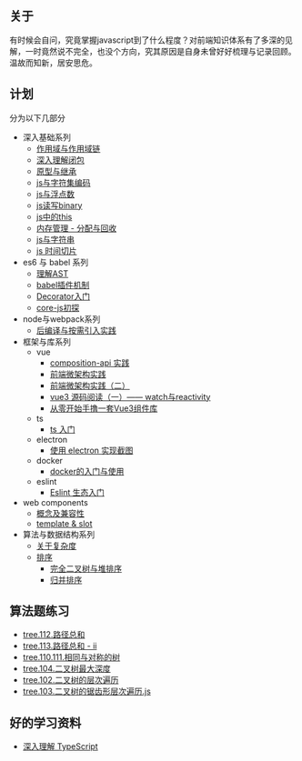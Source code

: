 ## 关于
有时候会自问，究竟掌握javascript到了什么程度？对前端知识体系有了多深的见解，一时竟然说不完全，也没个方向，究其原因是自身未曾好好梳理与记录回顾。温故而知新，居安思危。

## 计划

分为以下几部分

- 深入基础系列
  - [作用域与作用域链](./post/scope-chain.md)
  - [深入理解闭包](./post/closure.md)
  - [原型与继承](./post/prototype.md)
  - [js与字符集编码](./post/unicode.md)
  - [js与浮点数](./post/float-number.md)
  - [js读写binary](./post/binary.md)
  - [js中的this](./post/this.md)
  - [内存管理 - 分配与回收](./post/memory-gc.md)
  - [js与字符串](./post/js-string.md)
  - [js 时间切片](./post/time-slice.md)
- es6 与 babel 系列
  - [理解AST](./post/ast.md)
  - [babel插件机制](./post/babel-traverse.md)
  - [Decorator入门](./post/decorator.md)
  - [core-js初探](./post/core-js.md)
- node与webpack系列
  - [后编译与按需引入实践](./post/post-compiler.md)
- 框架与库系列
  - vue
    - [composition-api 实践](./post/composition-api.md)
    - [前端微架构实践](./post/micro-structure.md)
    - [前端微架构实践（二）](./post/micro-structure-2.md)
    - [vue3 源码阅读（一）—— watch与reactivity](./post/watch-reactivity-1.md)
    - [从零开始手撸一套Vue3组件库](./post/vue3-ui.md)
  - ts
    - [ts 入门](./post/ts.md) 
  - electron
    - [使用 electron 实现截图](./post/electron-crop.md)
  - docker
    - [docker的入门与使用](./post/docker.md)
  - eslint
    - [Eslint 生态入门](./post/eslint.md)
- web components
  - [概念及兼容性](./post/web_components_basic.md)
  - [template & slot](./post/template_slot.md)
- 算法与数据结构系列
  - [关于复杂度](./post/complexity.md)
  - [排序](./post/sort.md)
    - [完全二叉树与堆排序](./post/tree-heap-sort.md)
    - [归并排序](./post/merge-sort.md)  

## 算法题练习
  - [tree.112.路径总和](./post/leetcode/112.路径总和.js)
  - [tree.113.路径总和 - ii](./post/leetcode/113.路径总和-ii.js)
  - [tree.110.111.相同与对称的树](./post/leetcode/110.111.相同与对称的树.js)
  - [tree.104.二叉树最大深度](./post/leetcode/104.二叉树的最大深度.js)
  - [tree.102.二叉树的层次遍历](./post/leetcode/102.二叉树的层次遍历.js)
  - [tree.103.二叉树的锯齿形层次遍历.js](./post/leetcode/103.二叉树的锯齿形层次遍历.js)

## 好的学习资料

- [深入理解 TypeScript](https://jkchao.github.io/typescript-book-chinese/)
